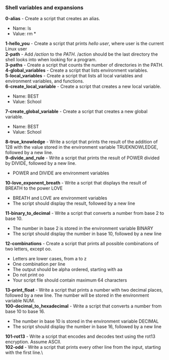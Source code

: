 ### Shell variables and expansions
**0-alias** - Create a script that creates an alias.
- Name: ls
- Value: rm *

**1-hello_you** - Create a script that prints *hello user*, where user is the current Linux user\
**2-path** - Add */action* to the *PATH*. /action should be the last directory the shell looks into when looking for a program.\
**3-paths** - Create a script that counts the number of directories in the PATH.\
**4-global_variables** - Create a script that lists environment variables.\
**5-local_variables** - Create a script that lists all local variables and environment variables, and functions.\
**6-create_local_variable** - Create a script that creates a new local variable.
- Name: BEST
- Value: School
  
**7-create_global_variable** - Create a script that creates a new global variable.
- Name: BEST
- Value: School

**8-true_knowledge** - Write a script that prints the result of the addition of 128 with the value stored in the environment variable TRUEKNOWLEDGE, followed by a new line.\
**9-divide_and_rule** - Write a script that prints the result of POWER divided by DIVIDE, followed by a new line.
- POWER and DIVIDE are environment variables
  
**10-love_exponent_breath** - Write a script that displays the result of BREATH to the power LOVE
- BREATH and LOVE are environment variables
- The script should display the result, followed by a new line
  
**11-binary_to_decimal** - Write a script that converts a number from base 2 to base 10.
- The number in base 2 is stored in the environment variable BINARY
- The script should display the number in base 10, followed by a new line
  
**12-combinations** - Create a script that prints all possible combinations of two letters, except oo.
- Letters are lower cases, from a to z
- One combination per line
- The output should be alpha ordered, starting with aa
- Do not print oo
- Your script file should contain maximum 64 characters

**13-print_float** - Write a script that prints a number with two decimal places, followed by a new line.
The number will be stored in the environment variable NUM.\
**100-decimal_to_hexadecimal** - Write a script that converts a number from base 10 to base 16.
- The number in base 10 is stored in the environment variable DECIMAL
- The script should display the number in base 16, followed by a new line
  
**101-rot13** - Write a script that encodes and decodes text using the rot13 encryption. Assume ASCII.\
**102-odd** - Write a script that prints every other line from the input, starting with the first line.\

